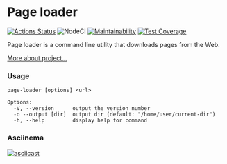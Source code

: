 # Page loader

[![Actions Status](https://github.com/aidos42/backend-project-lvl3/workflows/hexlet-check/badge.svg)](https://github.com/aidos42/backend-project-lvl3/actions)
![NodeCI](https://github.com/aidos42/backend-project-lvl3/workflows/NodeCI/badge.svg)
[![Maintainability](https://api.codeclimate.com/v1/badges/ba698f0a3a1c38e36b7d/maintainability)](https://codeclimate.com/github/aidos42/backend-project-lvl3/maintainability)
[![Test Coverage](https://api.codeclimate.com/v1/badges/ba698f0a3a1c38e36b7d/test_coverage)](https://codeclimate.com/github/aidos42/backend-project-lvl3/test_coverage)

Page loader is a command line utility that downloads pages from the Web.

[More about project...](https://ru.hexlet.io/programs/backend/projects/4)

### Usage
```
page-loader [options] <url>

Options:
  -V, --version      output the version number
  -o --output [dir]  output dir (default: "/home/user/current-dir")
  -h, --help         display help for command
```

### Asciinema
[![asciicast](https://asciinema.org/a/2jbPaOTVFMFtAXo5PfnGX54JQ.svg)](https://asciinema.org/a/2jbPaOTVFMFtAXo5PfnGX54JQ)